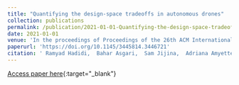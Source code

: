 ```yaml
---
title: "Quantifying the design-space tradeoffs in autonomous drones"
collection: publications
permalink: /publication/2021-01-01-Quantifying-the-design-space-tradeoffs-in-autonomous-drones
date: 2021-01-01
venue: 'In the proceedings of Proceedings of the 26th ACM International Conference on Architectural Support for Programming Languages and Operating Systems'
paperurl: 'https://doi.org/10.1145/3445814.3446721'
citation: ' Ramyad Hadidi,  Bahar Asgari,  Sam Jijina,  Adriana Amyette,  Nima Shoghi,  Hyesoon Kim, &quot;Quantifying the design-space tradeoffs in autonomous drones.&quot; In the proceedings of Proceedings of the 26th ACM International Conference on Architectural Support for Programming Languages and Operating Systems, 2021.'
---
```

[Access paper here](https://doi.org/10.1145/3445814.3446721){:target="_blank"}
